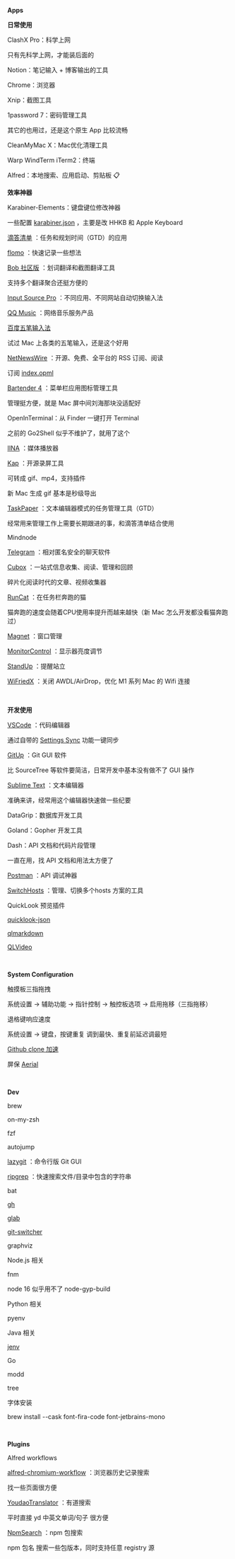 **Apps**

**日常使用**

ClashX Pro：科学上网

只有先科学上网，才能装后面的

Notion：笔记输入 + 博客输出的工具

Chrome：浏览器

Xnip：截图工具

1password 7：密码管理工具

其它的也用过，还是这个原生 App 比较流畅

CleanMyMac X：Mac优化清理工具

Warp WindTerm iTerm2：终端

Alfred：本地搜索、应用启动、剪贴板 📋

**效率神器**

Karabiner-Elements：键盘键位修改神器

一些配置 [karabiner.json](https://gist.github.com/ycjcl868/3933cb65acedb5d771855dee927781d8) ，主要是改 HHKB 和 Apple Keyboard

[滴答清单](https://dida365.com/) ：任务和规划时间（GTD）的应用

[flomo](https://flomoapp.com/) ：快速记录一些想法

[Bob 社区版](https://github.com/ripperhe/Bob/releases) ：划词翻译和截图翻译工具

支持多个翻译聚合还挺方便的

[Input Source Pro](https://inputsource.pro/) ：不同应用、不同网站自动切换输入法

[QQ Music](https://y.qq.com/) ：网络音乐服务产品

[百度五笔输入法](https://srf.baidu.com/input/mac.html)

试过 Mac 上各类的五笔输入，还是这个好用

[NetNewsWire](https://netnewswire.com/) ：开源、免费、全平台的 RSS 订阅、阅读

订阅 [index.opml](https://github.com/ycjcl868/feeds/blob/master/index.opml)

[Bartender 4](https://www.macbartender.com/Bartender4/) ：菜单栏应用图标管理工具

管理挺方便，就是 Mac 屏中间刘海那块没适配好

OpenInTerminal：从 Finder 一键打开 Terminal

之前的 Go2Shell 似乎不维护了，就用了这个

[IINA](https://iina.io/) ：媒体播放器

[Kap](https://getkap.co/) ：开源录屏工具

可转成 gif、mp4，支持插件

新 Mac 生成 gif 基本是秒级导出

[TaskPaper](https://www.taskpaper.com/) ：文本编辑器模式的任务管理工具（GTD）

经常用来管理工作上需要长期跟进的事，和滴答清单结合使用

Mindnode

[Telegram](https://telegram.org/) ：相对匿名安全的聊天软件

[Cubox](https://cubox.pro/) ：一站式信息收集、阅读、管理和回顾

碎片化阅读时代的文章、视频收集器

[RunCat](https://kyome.io/runcat/index.html?lang=en) ：在任务栏奔跑的猫

猫奔跑的速度会随着CPU使用率提升而越来越快（新 Mac 怎么开发都没看猫奔跑过）

[Magnet](https://magnet.crowdcafe.com/) ：窗口管理

[MonitorControl](https://github.com/MonitorControl/MonitorControl) ：显示器亮度调节

[StandUp](https://apps.apple.com/jp/app/standup/id1439378680?l=en&mt=12) ：提醒站立

[WiFriedX](https://medium.com/@mariociabarra/wifriedx-in-depth-look-at-yosemite-wifi-and-awdl-airdrop-41a93eb22e48) ：关闭 AWDL/AirDrop，优化 M1 系列 Mac 的 Wifi 连接

 

**开发使用**

[VSCode](https://code.visualstudio.com/) ：代码编辑器

通过自带的 [Settings Sync](https://code.visualstudio.com/docs/editor/settings-sync) 功能一键同步

[GitUp](https://github.com/git-up/GitUp) ：Git GUI 软件

比 SourceTree 等软件要简洁，日常开发中基本没有做不了 GUI 操作

[Sublime Text](https://www.sublimetext.com/) ：文本编辑器

准确来讲，经常用这个编辑器快速做一些纪要

DataGrip：数据库开发工具

Goland：Gopher 开发工具

Dash：API 文档和代码片段管理

一直在用，找 API 文档和用法太方便了

[Postman](https://www.postman.com/) ：API 调试神器

[SwitchHosts](https://github.com/oldj/SwitchHosts) ：管理、切换多个hosts 方案的工具

QuickLook 预览插件

[quicklook-json](http://www.sagtau.com/quicklookjson.html)

[qlmarkdown](https://github.com/toland/qlmarkdown)

[QLVideo](https://github.com/Marginal/QLVideo)

 

**System Configuration**

触摸板三指拖拽

系统设置 → 辅助功能 → 指针控制 → 触控板选项 → 启用拖移（三指拖移）

退格键响应速度

系统设置 → 键盘，按键重复 调到最快、重复前延迟调最短

[Github clone 加速](https://gist.github.com/laispace/666dd7b27e9116faece6?permalink_comment_id=3686810#gistcomment-3686810)

屏保 [Aerial](https://aerialscreensaver.github.io/)

 

**Dev**

brew

on-my-zsh

fzf

autojump

[lazygit](https://github.com/jesseduffield/lazygit) ：命令行版 Git GUI

[ripgrep](https://github.com/BurntSushi/ripgrep) ：快速搜索文件/目录中包含的字符串

bat

[gh](https://cli.github.com/)

[glab](https://github.com/profclems/glab)

[git-switcher](https://github.com/TheYkk/git-switcher)

graphviz

Node.js 相关

fnm

node 16 似乎用不了 node-gyp-build

Python 相关

pyenv

Java 相关

[jenv](https://github.com/jenv/jenv)

Go

modd

tree

字体安装

brew install --cask font-fira-code font-jetbrains-mono

 

**Plugins**

Alfred workflows

[alfred-chromium-workflow](https://github.com/jopemachine/alfred-chromium-workflow/) ：浏览器历史记录搜索

找一些页面很方便

[YoudaoTranslator](https://github.com/wensonsmith/YoudaoTranslator) ：有道搜索

平时直接 yd 中英文单词/句子 很方便

[NpmSearch](https://github.com/ycjcl868/alfred-npmjs) ：npm 包搜索

npm 包名 搜索一些包版本，同时支持任意 registry 源
